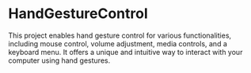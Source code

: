 # HandGestureControl
 This project enables hand gesture control for various functionalities, including mouse control, volume adjustment, media controls, and a keyboard menu. It offers a unique and intuitive way to interact with your computer using hand gestures.
